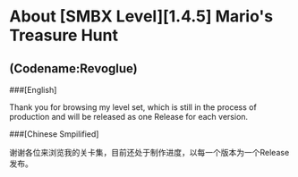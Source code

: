 # About [SMBX Level][1.4.5] Mario's Treasure Hunt 
## (Codename:Revoglue)

###[English]

Thank you for browsing my level set, which is still in the process of production and will be released as one Release for each version.

###[Chinese Smpilified]

谢谢各位来浏览我的关卡集，目前还处于制作进度，以每一个版本为一个Release发布。
